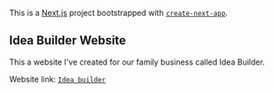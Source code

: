 This is a [Next.js](https://nextjs.org/) project bootstrapped with [`create-next-app`](https://github.com/vercel/next.js/tree/canary/packages/create-next-app).

## Idea Builder Website

This a website I've created for our family business called Idea Builder.

Website link: [`Idea builder`](https://ideabprinting.com/)
